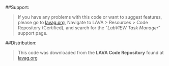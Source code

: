 ##Support:
> If you have any problems with this code or want to suggest features, please go to [lavag.org](http://lavag.org), Navigate to LAVA > Resources > Code Repository (Certified), and search for the "*LabVIEW Task Manager*" support page.  
  
  
##Distribution:
> This code was downloaded from the **LAVA Code Repository** found at [lavag.org](http://lavag.org)  
